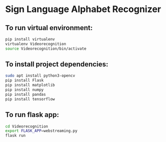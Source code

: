 # Sign Language Alphabet Recognizer

## To run virtual environment:

```bash
pip install virtualenv
virtualenv Videorecognition
source Videorecognition/bin/activate
```

## To install project dependencies:


```bash
sudo apt install python3-opencv
pip install Flask
pip install matplotlib
pip install numpy
pip install pandas
pip install tensorflow
```

## To run flask app:

```bash
cd Videorecognition
export FLASK_APP=webstreaming.py
flask run
```
